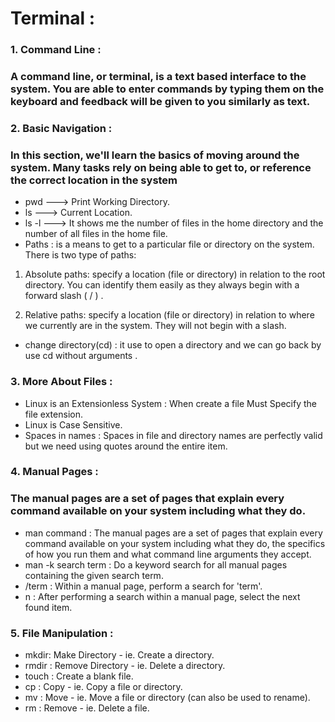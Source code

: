 # **Terminal** :
### **1. Command Line :**
### A command line, or terminal, is a text based interface to the system. You are able to enter commands by typing them on the keyboard and feedback will be given to you similarly as text.


### **2. Basic Navigation  :**
### In this section, we'll learn the basics of moving around the system. Many tasks rely on being able to get to, or reference the correct location in the system
- pwd    ---> Print Working Directory. 
- ls     ---> Current Location. 
- ls -l  ---> It shows me the number of files in the home directory and the number of all files in the home file.
- Paths : is a means to get to a particular file or directory on the system. There is two type of paths:


 1. Absolute paths:  specify a location (file or directory) in relation to the root directory. You can identify them easily as they always begin with a forward slash ( / ) .

 2. Relative paths:  specify a location (file or directory) in relation to where we currently are in the system. They will not begin with a slash.

 - change directory(cd) : it use to open a directory and we can go back by use cd without arguments .

 ### **3. More About Files  :**
 - Linux is an Extensionless System : When create a file Must Specify the file extension.
 - Linux is Case Sensitive.
 - Spaces in names :  Spaces in file and directory names are perfectly valid but we need using quotes around the entire item.


 ### **4. Manual Pages  :**
 ### The manual pages are a set of pages that explain every command available on your system including what they do.

 - man command : The manual pages are a set of pages that explain every command available on your system including what they do, the specifics of how you run them and what command line arguments they accept.
 - man -k search term : Do a keyword search for all manual pages containing the given search term.
- /term : Within a manual page, perform a search for 'term'.
- n : After performing a search within a manual page, select the next found item.

 ### **5. File Manipulation  :**
- mkdir: Make Directory - ie. Create a directory.
- rmdir : Remove Directory - ie. Delete a directory.
- touch : Create a blank file.
- cp : Copy - ie. Copy a file or directory.
- mv : Move - ie. Move a file or directory (can also be used to rename).
- rm : Remove - ie. Delete a file.
